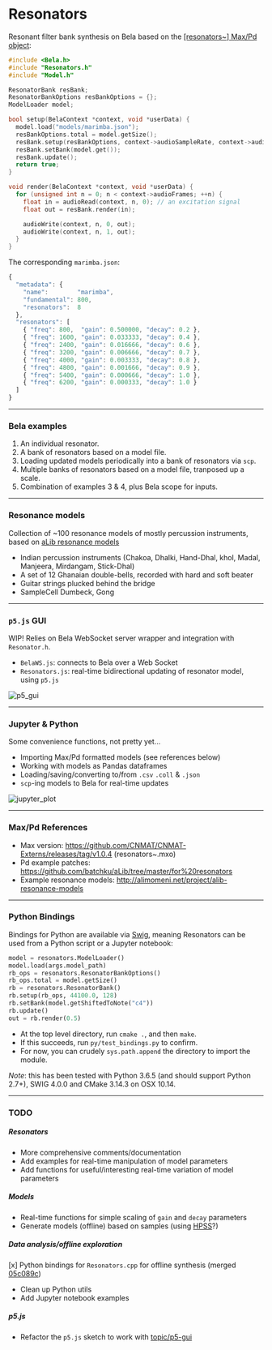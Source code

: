 # Resonators

Resonant filter bank synthesis on Bela based on the [[resonators~] Max/Pd object](https://github.com/CNMAT/CNMAT-Externs/blob/6f0208d3a1/src/resonators~/resonators~.c):

```cpp
#include <Bela.h>
#include "Resonators.h"
#include "Model.h"

ResonatorBank resBank;
ResonatorBankOptions resBankOptions = {};
ModelLoader model;

bool setup(BelaContext *context, void *userData) {
  model.load("models/marimba.json");
  resBankOptions.total = model.getSize();
  resBank.setup(resBankOptions, context->audioSampleRate, context->audioFrames);
  resBank.setBank(model.get());
  resBank.update();
  return true;
}

void render(BelaContext *context, void *userData) { 
  for (unsigned int n = 0; n < context->audioFrames; ++n) {
    float in = audioRead(context, n, 0); // an excitation signal
    float out = resBank.render(in);

    audioWrite(context, n, 0, out);
    audioWrite(context, n, 1, out);
  }
}
```

The corresponding `marimba.json`:

```javascript
{
  "metadata": { 
    "name":        "marimba",
    "fundamental": 800,
    "resonators":  8
  },
  "resonators": [
    { "freq": 800,  "gain": 0.500000, "decay": 0.2 },
    { "freq": 1600, "gain": 0.033333, "decay": 0.4 },
    { "freq": 2400, "gain": 0.016666, "decay": 0.6 },
    { "freq": 3200, "gain": 0.006666, "decay": 0.7 },
    { "freq": 4000, "gain": 0.003333, "decay": 0.8 },
    { "freq": 4800, "gain": 0.001666, "decay": 0.9 },
    { "freq": 5400, "gain": 0.000666, "decay": 1.0 },
    { "freq": 6200, "gain": 0.000333, "decay": 1.0 }
  ]
}
```

---

### Bela examples

1. An individual resonator.
2. A bank of resonators based on a model file.
3. Loading updated models periodically into a bank of resonators via `scp`.
4. Multiple banks of resonators based on a model file, tranposed up a scale.
5. Combination of examples 3 & 4, plus Bela scope for inputs.

---

### Resonance models

Collection of ~100 resonance models of mostly percussion instruments, based on [aLib resonance models](http://alimomeni.net/project/alib-resonance-models/)

- Indian percussion instruments (Chakoa, Dhalki, Hand-Dhal, khol, Madal, Manjeera, Mirdangam, Stick-Dhal)
- A set of 12 Ghanaian double-bells, recorded with hard and soft beater
- Guitar strings plucked behind the bridge
- SampleCell Dumbeck, Gong

---

### `p5.js` GUI

WIP! Relies on Bela WebSocket server wrapper and integration with `Resonator.h`.

- `BelaWS.js`: connects to Bela over a Web Socket
- `Resonators.js`: real-time bidirectional updating of resonator model, using `p5.js`

![p5_gui](https://raw.githubusercontent.com/jarmitage/resonators/master/img/p5_gui.png)

---

### Jupyter & Python

Some convenience functions, not pretty yet...

- Importing Max/Pd formatted models (see references below)
- Working with models as Pandas dataframes
- Loading/saving/converting to/from `.csv`  `.coll` & `.json`
- `scp`-ing models to Bela for real-time updates

![jupyter_plot](https://raw.githubusercontent.com/jarmitage/resonators/master/img/jupyter_plot.png)

---

### Max/Pd References

- Max version: https://github.com/CNMAT/CNMAT-Externs/releases/tag/v1.0.4 (resonators~.mxo)
- Pd example patches: https://github.com/batchku/aLib/tree/master/for%20resonators
- Example resonance models: http://alimomeni.net/project/alib-resonance-models

---

### Python Bindings

Bindings for Python are available via [Swig](http://www.swig.org/), meaning Resonators can be used from a Python script or a Jupyter notebook:

```python
model = resonators.ModelLoader()
model.load(args.model_path)
rb_ops = resonators.ResonatorBankOptions()
rb_ops.total = model.getSize()
rb = resonators.ResonatorBank()
rb.setup(rb_ops, 44100.0, 128)
rb.setBank(model.getShiftedToNote("c4"))
rb.update()
out = rb.render(0.5)
```

- At the top level directory, run `cmake .`, and then `make`.
- If this succeeds, run `py/test_bindings.py` to confirm.
- For now, you can crudely `sys.path.append` the directory to import the module.

_Note_: this has been tested with Python 3.6.5 (and should support Python 2.7+), SWIG 4.0.0 and CMake 3.14.3 on OSX 10.14.

---

### TODO

##### Resonators
- More comprehensive comments/documentation
- Add examples for real-time manipulation of model parameters
- Add functions for useful/interesting real-time variation of model parameters

##### Models
- Real-time functions for simple scaling of `gain` and `decay` parameters
- Generate models (offline) based on samples (using [HPSS](http://librosa.github.io/librosa/generated/librosa.decompose.hpss.html)?)

##### Data analysis/offline exploration
[x] Python bindings for `Resonators.cpp` for offline synthesis (merged [05c089c](https://github.com/jarmitage/resonators/commit/291681df3f56fd44a8118ba048b1ceeae8ed7749))
- Clean up Python utils
- Add Jupyter notebook examples

##### p5.js
- Refactor the `p5.js` sketch to work with [topic/p5-gui](https://github.com/adanlbenito/Bela/tree/topic/p5-gui)
